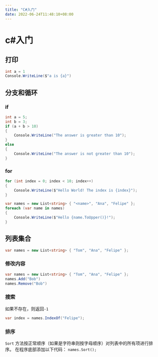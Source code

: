 ```yaml
---
title: "C#入门"
date: 2022-06-24T11:48:10+08:00
---
```


# c#入门

## 打印
```c#
int a = 1
Console.WriteLine($"a is {a}")
```
<!-- ## 整数和浮点数 -->
## 分支和循环
### if
```c#
int a = 5;
int b = 3;
if (a + b > 10)
{
    Console.WriteLine("The answer is greater than 10");
}
else
{
    Console.WriteLine("The answer is not greater than 10");
}
```
### for

```c#
for (int index = 0; index < 10; index++)
{
    Console.WriteLine($"Hello World! The index is {index}");
}

var names = new List<string> { "<name>", "Ana", "Felipe" };
foreach (var name in names)
{
    Console.WriteLine($"Hello {name.ToUpper()}!");
}

```
## 列表集合
```c#
var names = new List<string> { "Tom", "Ana", "Felipe" };

```
### 修改内容
```c#
var names = new List<string> { "Tom", "Ana", "Felipe" };
names.Add("Bob")
names.Remove("Bob")
```

### 搜索
如果不存在，则返回`-1`
```c#
var index = names.IndexOf("Felipe");
```

###  排序
 `Sort` 方法按正常顺序（如果是字符串则按字母顺序）对列表中的所有项进行排序。 在程序底部添加以下代码：
`names.Sort();`



